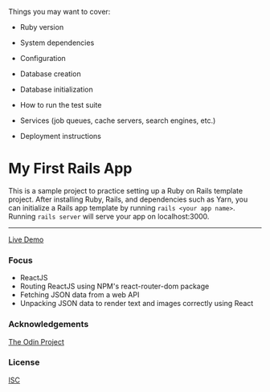 Things you may want to cover:

* Ruby version

* System dependencies

* Configuration

* Database creation

* Database initialization

* How to run the test suite

* Services (job queues, cache servers, search engines, etc.)

* Deployment instructions

# My First Rails App 
This is a sample project to practice setting up a Ruby on Rails template project. After installing Ruby, Rails, and dependencies such as Yarn, you can initialize a Rails app template by running `rails <your app name>`. Running `rails server` will serve your app on localhost:3000. 

<hr/>

[Live Demo](https://jonro2955.github.io/fortnite-shop-react-router-practice/)

### Focus  
- ReactJS
- Routing ReactJS using NPM's react-router-dom package
- Fetching JSON data from a web API
- Unpacking JSON data to render text and images correctly using React
 
### Acknowledgements

[The Odin Project](https://www.theodinproject.com/)

### License

[ISC](https://opensource.org/licenses/ISC)